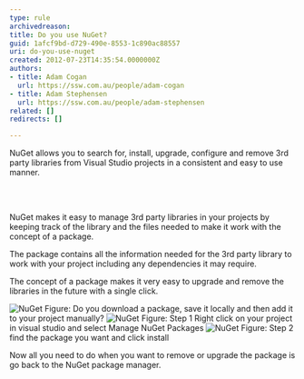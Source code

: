 ```yaml
---
type: rule
archivedreason: 
title: Do you use NuGet?
guid: 1afcf9bd-d729-490e-8553-1c890ac88557
uri: do-you-use-nuget
created: 2012-07-23T14:35:54.0000000Z
authors:
- title: Adam Cogan
  url: https://ssw.com.au/people/adam-cogan
- title: Adam Stephensen
  url: https://ssw.com.au/people/adam-stephensen
related: []
redirects: []

---
```



<p>NuGet allows you to search for, install, upgrade, configure and remove 3rd party libraries from Visual Studio projects in a consistent and easy to use manner.</p>
<br><excerpt class='endintro'></excerpt><br>
<p>NuGet makes it easy to manage 3rd party libraries in your projects by keeping track of the library and the files needed to make it work with the concept of a package.</p>
<p>The package contains all the information needed for the 3rd party library to work with your project including any dependencies it may require.</p>
<p>The concept of a package makes it very easy to upgrade and remove the libraries in the future with a single click.</p>

<img alt="NuGet" src="/SoftwareDevelopment/RulesToBetterMVC/PublishingImages/NuGet-bad-1.jpg" class="ms-rteCustom-ImageArea" />
<span class="ms-rteCustom-FigureBad">Figure&#58; Do you download a package, save it locally and then add it to your project manually?</span>

<img alt="NuGet" src="/SoftwareDevelopment/RulesToBetterMVC/PublishingImages/NuGet-good-1.jpg" class="ms-rteCustom-ImageArea" />
<span class="ms-rteCustom-FigureGood">Figure&#58; Step 1 Right click on your project in visual studio and select Manage NuGet Packages</span>

<img alt="NuGet" src="/SoftwareDevelopment/RulesToBetterMVC/PublishingImages/NuGet-good-2.jpg" class="ms-rteCustom-ImageArea" />
<span class="ms-rteCustom-FigureGood">Figure&#58; Step 2 find the package you want and click install</span>

<p>Now all you need to do when you want to remove or upgrade the package is go back to the NuGet package manager.</p>





